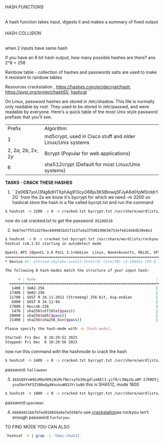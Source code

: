 ###### HASH FUNCTIONS
A hash function takes input, digests it and makes a summary of fixed output

###### HASH COLLISION
when 2 inputs have same hash

If you have an 8 bit hash output, how many possible hashes are there?
ans 2^8 = 256

Rainbow table - collection of hashes and passwords
salts are used to make it resistant to rainbow tables

Resources
crackstation , https://hashes.com/en/decrypt/hash, https://pypi.org/project/hashID/, [hashcat](https://hashcat.net/wiki/doku.php?id=example_hashes)
``

On Linux, password hashes are stored in /etc/shadow. This file is normally only readable by root. They used to be stored in /etc/passwd, and were readable by everyone.
Here's a quick table of the most Unix style password prefixes that you'll see.

|   |   |
|---|---|
|Prefix|Algorithm|
|$1$|md5crypt, used in Cisco stuff and older Linux/Unix systems|
|$2$, $2a$, $2b$, $2x$, $2y$|Bcrypt (Popular for web applications)|
|$6$|sha512crypt (Default for most Linux/Unix systems)|

**TASKS - CRACK THESE HASHES**
1. ``$2a$06$7yoU3Ng8dHTXphAg913cyO6Bjs3K5lBnwq5FJyA6d01pMSrddr1ZG`
from the 2a we know it's bycrypt for which we need -m 3200 on hashcat
store the hash in a file called bycrpt.txt and run the command
```bash
$ hashcat -m 3200 -a 0 -o cracked.txt bycrypt.txt /usr/share/wordlists/rockyou.txt
```
now do cat cracked.txt to get the password: `85208520`

2. `9eb7ee7f551d2f0ac684981bd1f1e2fa4a37590199636753efe614d4db30e8e1`
```bash
$ hashcat -a 0 -o cracked.txt bycrypt.txt /usr/share/wordlists/rockyou.txt 
hashcat (v6.2.6) starting in autodetect mode

OpenCL API (OpenCL 3.0 PoCL 3.1+debian  Linux, None+Asserts, RELOC, SPIR, LLVM 15.0.6, SLEEF, DISTRO, POCL_DEBUG) - Platform #1 [The pocl project]
==================================================================================================================================================
* Device #1: pthread-skylake-avx512-Intel(R) Core(TM) i3-1005G1 CPU @ 1.20GHz, 2785/5635 MB (1024 MB allocatable), 4MCU

The following 8 hash-modes match the structure of your input hash:

      # | Name                                                       | Category
  ======+============================================================+======================================
   1400 | SHA2-256                                                   | Raw Hash
  17400 | SHA3-256                                                   | Raw Hash
  11700 | GOST R 34.11-2012 (Streebog) 256-bit, big-endian           | Raw Hash
   6900 | GOST R 34.11-94                                            | Raw Hash
  17800 | Keccak-256                                                 | Raw Hash
   1470 | sha256(utf16le($pass))                                     | Raw Hash
  20800 | sha256(md5($pass))                                         | Raw Hash salted and/or iterated
  21400 | sha256(sha256_bin($pass))                                  | Raw Hash salted and/or iterated

Please specify the hash-mode with -m [hash-mode].

Started: Fri Dec  8 10:29:52 2023
Stopped: Fri Dec  8 10:29:56 2023
```

now run this command with the hashmode to crack the hash
```bash
$ hashcat -m 1400 -a 0 -o cracked.txt bycrypt.txt /usr/share/wordlists/rockyou.txt
```
password: `halloween`

3. `$6$GQXVvW4EuM$ehD6jWiMsfNorxy5SINsgdlxmAEl3.yif0/c3NqzGLa0P.S7KRDYjycw5bnYkF5ZtB8wQy8KnskuWQS3Yr1wQ0`
this is SHA512, mode 1800
```bash
$ hashcat -m 1800 -a 0 -o cracked.txt bycrypt.txt /usr/share/wordlists/rockyou.txt
```
password:`spaceman`

4. `b6b0d451bbf6fed658659a9e7e5598fe`
use [crackstation](https://crackstation.net/)as rockyou isn't enough
password:`funforyou`

TO FIND MODE YOU CAN ALSO
```bash
`hashcat -h | grep -i 'hmac-sha512`
```
